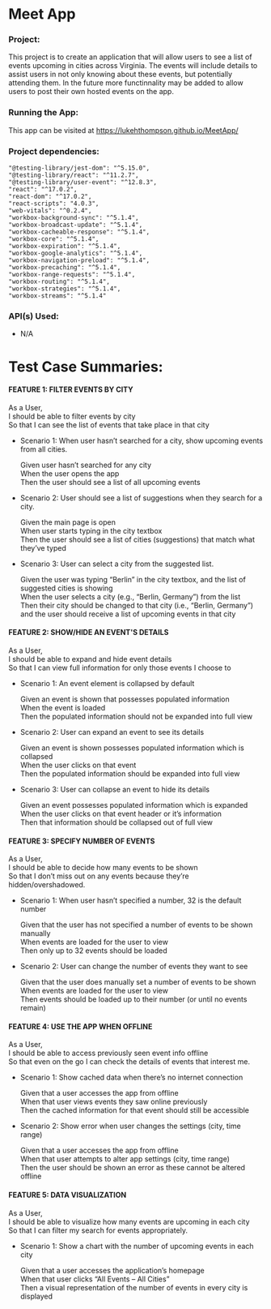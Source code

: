 # Meet App

### Project:

This project is to create an application that will allow users to see a list of events upcoming in cities across Virginia. The events will include details to assist users in not only knowing about these events, but potentially attending them. In the future more functinnality may be added to allow users to post their own hosted events on the app.

### Running the App:

This app can be visited at https://lukehthompson.github.io/MeetApp/

### Project dependencies:

    "@testing-library/jest-dom": "^5.15.0",
    "@testing-library/react": "^11.2.7",
    "@testing-library/user-event": "^12.8.3",
    "react": "^17.0.2",
    "react-dom": "^17.0.2",
    "react-scripts": "4.0.3",
    "web-vitals": "^0.2.4",
    "workbox-background-sync": "^5.1.4",
    "workbox-broadcast-update": "^5.1.4",
    "workbox-cacheable-response": "^5.1.4",
    "workbox-core": "^5.1.4",
    "workbox-expiration": "^5.1.4",
    "workbox-google-analytics": "^5.1.4",
    "workbox-navigation-preload": "^5.1.4",
    "workbox-precaching": "^5.1.4",
    "workbox-range-requests": "^5.1.4",
    "workbox-routing": "^5.1.4",
    "workbox-strategies": "^5.1.4",
    "workbox-streams": "^5.1.4"

### API(s) Used:

  - N/A  
  
  
# Test Case Summaries:

#### FEATURE 1: FILTER EVENTS BY CITY

As a User,  
I should be able to filter events by city  
So that I can see the list of events that take place in that city  

- Scenario 1: When user hasn’t searched for a city, show upcoming events from all cities.  

    Given user hasn’t searched for any city  
    When the user opens the app  
    Then the user should see a list of all upcoming events  
  
-	Scenario 2: User should see a list of suggestions when they search for a city.  
  
    Given the main page is open  
    When user starts typing in the city textbox  
    Then the user should see a list of cities (suggestions) that match what they’ve typed  
  
-	Scenario 3: User can select a city from the suggested list.  

    Given the user was typing “Berlin” in the city textbox, and the list of suggested cities is showing  
    When the user selects a city (e.g., “Berlin, Germany”) from the list  
    Then their city should be changed to that city (i.e., “Berlin, Germany”) and the user should receive a list of upcoming events in that city  
  
#### FEATURE 2: SHOW/HIDE AN EVENT'S DETAILS

As a User,  
I should be able to expand and hide event details  
So that I can view full information for only those events I choose to  

-	Scenario 1: An event element is collapsed by default

    Given an event is shown that possesses populated information  
    When the event is loaded  
    Then the populated information should not be expanded into full view  
    
-	Scenario 2: User can expand an event to see its details

    Given an event is shown possesses populated information which is collapsed  
    When the user clicks on that event  
    Then the populated information should be expanded into full view  
    
-	Scenario 3: User can collapse an event to hide its details

    Given an event possesses populated information which is expanded  
    When the user clicks on that event header or it’s information  
    Then that information should be collapsed out of full view  

#### FEATURE 3: SPECIFY NUMBER OF EVENTS

As a User,  
I should be able to decide how many events to be shown  
So that I don’t miss out on any events because they’re hidden/overshadowed.  

-	Scenario 1: When user hasn’t specified a number, 32 is the default number

    Given that the user has not specified a number of events to be shown manually  
    When events are loaded for the user to view  
    Then only up to 32 events should be loaded  
    
-	Scenario 2: User can change the number of events they want to see

    Given that the user does manually set a number of events to be shown  
    When events are loaded for the user to view  
    Then events should be loaded up to their number (or until no events remain)  

#### FEATURE 4: USE THE APP WHEN OFFLINE

As a User,  
I should be able to access previously seen event info offline  
So that even on the go I can check the details of events that interest me.  

-	Scenario 1: Show cached data when there’s no internet connection

    Given that a user accesses the app from offline  
    When that user views events they saw online previously  
    Then the cached information for that event should still be accessible  
    
-	Scenario 2: Show error when user changes the settings (city, time range)

    Given that a user accesses the app from offline  
    When that user attempts to alter app settings (city, time range)  
    Then the user should be shown an error as these cannot be altered offline  

#### FEATURE 5: DATA VISUALIZATION

As a User,  
I should be able to visualize how many events are upcoming in each city  
So that I can filter my search for events appropriately.  

-	Scenario 1: Show a chart with the number of upcoming events in each city

    Given that a user accesses the application’s homepage  
    When that user clicks “All Events – All Cities”  
    Then a visual representation of the number of events in every city is displayed  

